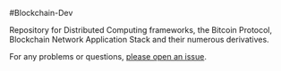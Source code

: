 #Blockchain-Dev

Repository for Distributed Computing frameworks, the Bitcoin Protocol, Blockchain Network Application Stack and their numerous derivatives. 

For any problems or questions, [please open an issue](https://github.com/skynode/blockchain-dev/issues/new).
